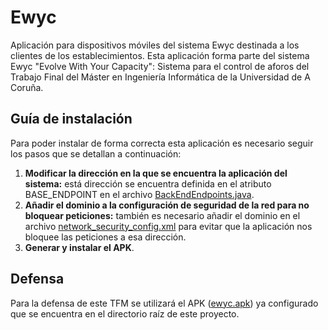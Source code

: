# Ewyc

Aplicación para dispositivos móviles del sistema Ewyc destinada a los clientes de los establecimientos. Esta aplicación forma parte del sistema Ewyc "Evolve With Your Capacity": Sistema para el control de aforos del Trabajo Final del Máster en Ingeniería Informática de la Universidad de A Coruña.


## Guía de instalación

Para poder instalar de forma correcta esta aplicación es necesario seguir los pasos que se detallan a continuación:

1. **Modificar la dirección en la que se encuentra la aplicación del sistema:** está dirección se encuentra definida en el atributo BASE_ENDPOINT en el archivo [BackEndEndpoints.java](ClientsApp/app/src/main/java/es/ewic/clients/utils/BackEndEndpoints.java).
2. **Añadir el dominio a la configuración de seguridad de la red para no bloquear peticiones:** también es necesario añadir el dominio en el archivo [network_security_config.xml](ClientsApp/app/src/main/res/xml/network_security_config.xml) para evitar que la aplicación nos bloquee las peticiones a esa dirección.
3. **Generar y instalar el APK**.

## Defensa

Para la defensa de este TFM se utilizará el APK ([ewyc.apk](ewyc.apk)) ya configurado que se encuentra en el directorio raíz de este proyecto.
